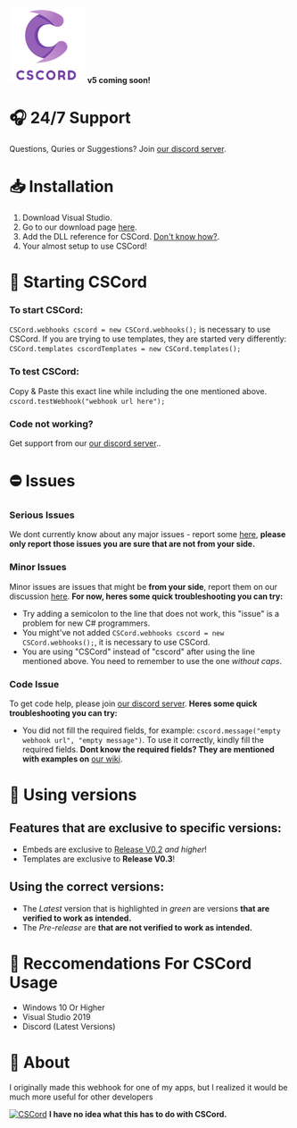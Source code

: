 [![CSCord](https://github.com/AyanTheDeveloper/CSCord/blob/master/cscordico.png?raw=true)](https://github.com/AyanTheDeveloper/CSCord)
**v5 coming soon!**
# 🎧 24/7 Support
Questions, Quries or Suggestions? Join [our discord server](https://discord.gg/yjfSrccC4c). 
# 📥 Installation
1. Download Visual Studio.
2. Go to our download page [here](https://github.com/AyanTheDeveloper/CSCord/releases/tag/CSCord-V1).
3. Add the DLL reference for CSCord. [Don't know how?](https://github.com/AyanTheDeveloper/CSCord/wiki/Adding-CSCord.dll-reference).
4. Your almost setup to use CSCord!
# 📑 Starting CSCord
### To start CSCord:
`CSCord.webhooks cscord = new CSCord.webhooks();` is necessary to use CSCord.
If you are trying to use templates, they are started very differently:
`CSCord.templates cscordTemplates = new CSCord.templates();`
### To test CSCord:
Copy & Paste this exact  line while including the one mentioned above. 
`cscord.testWebhook("webhook url here");`
### Code not working?
Get support from our [our discord server](https://discord.gg/yjfSrccC4c)..
# ⛔ Issues
### Serious Issues
We dont currently know about any major issues - report some [here](https://github.com/AyanTheDeveloper/CSCord/issues), **please only report those issues you are sure that are not from your side.**
### Minor Issues
Minor issues are issues that might be **from your side**, report them on our discussion [here](https://github.com/AyanTheDeveloper/CSCord/discussions/1).
**For now, heres some quick troubleshooting you can try:**
* Try adding a semicolon to the line that does not work, this "issue" is a problem for new C# programmers.
* You might've not added `CSCord.webhooks cscord = new CSCord.webhooks();`, it is necessary to use CSCord.
* You are using "CSCord" instead of "cscord" after using the line mentioned above. You need to remember to use the one *without caps*.
### Code Issue
To get code help, please join [our discord server](https://discord.gg/yjfSrccC4c).
**Heres some quick troubleshooting you can try:**
* You did not fill the required fields, for example: `cscord.message("empty webhook url", "empty message")`. To use it correctly, kindly fill the required fields.
**Dont know the required fields? They are mentioned with examples on** [our wiki](https://github.com/AyanTheDeveloper/CSCord/wiki).
# 📗 Using versions
## Features that are exclusive to specific versions:
* Embeds are exclusive to [Release V0.2](https://github.com/AyanTheDeveloper/CSCord/releases/edit/CSCord-V2) *and higher*!
* Templates are exclusive to **Release V0.3**!
## Using the correct versions:
* The *Latest* version that is highlighted in *green* are versions **that are verified to work as intended.** 
* The *Pre-release* are **that are not verified to work as intended.**
# 🧾 Reccomendations For CSCord Usage
* Windows 10 Or Higher
* Visual Studio 2019
* Discord (Latest Versions)
# 📖 About 
I originally made this webhook for one of my apps, but I realized it would be much more useful for other developers


[![CSCord](https://d1lss44hh2trtw.cloudfront.net/assets/article/2021/12/13/discord-wumpus-space_feature.png)](https://github.com/AyanTheDeveloper/CSCord) **I have no idea what this has to do with CSCord.**
